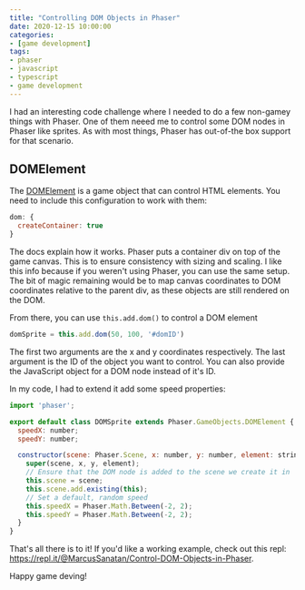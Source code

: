 ```yaml
---
title: "Controlling DOM Objects in Phaser"
date: 2020-12-15 10:00:00
categories:
- [game development]
tags:
- phaser
- javascript
- typescript
- game development
---
```


I had an interesting code challenge where I needed to do a few non-gamey things with Phaser. One of them neeed me to control some DOM nodes in Phaser like sprites. As with most things, Phaser has out-of-the box support for that scenario.

## DOMElement

The <a href="https://photonstorm.github.io/phaser3-docs/Phaser.GameObjects.DOMElement.html" target="_blank" rel="nofollow noopener noreferrer">DOMElement</a> is a game object that can control HTML elements. You need to include this configuration to work with them:

```javascript
dom: {
  createContainer: true
}
```

The docs explain how it works. Phaser puts a container div on top of the game canvas. This is to ensure consistency with sizing and scaling. I like this info because if you weren't using Phaser, you can use the same setup. The bit of magic remaining would be to map canvas coordinates to DOM coordinates relative to the parent div, as these objects are still rendered on the DOM.

From there, you can use `this.add.dom()` to control a DOM element

```javascript
domSprite = this.add.dom(50, 100, '#domID')
```

The first two arguments are the x and y coordinates respectively. The last argument is the ID of the object you want to control. You can also provide the JavaScript object for a DOM node instead of it's ID.

In my code, I had to extend it add some speed properties:

```javascript
import 'phaser';

export default class DOMSprite extends Phaser.GameObjects.DOMElement {
  speedX: number;
  speedY: number;

  constructor(scene: Phaser.Scene, x: number, y: number, element: string) {
    super(scene, x, y, element);
    // Ensure that the DOM node is added to the scene we create it in
    this.scene = scene;
    this.scene.add.existing(this);
    // Set a default, random speed
    this.speedX = Phaser.Math.Between(-2, 2);
    this.speedY = Phaser.Math.Between(-2, 2);
  }
}
```

That's all there is to it! If you'd like a working example, check out this repl: <a href="https://repl.it/@MarcusSanatan/Control-DOM-Objects-in-Phaser" target="_blank" rel="nofollow noopener noreferrer">https://repl.it/@MarcusSanatan/Control-DOM-Objects-in-Phaser</a>.

Happy game deving!
